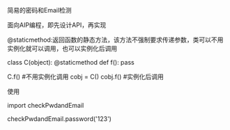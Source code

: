 简易的密码和Email检测

面向AIP编程，即先设计API，再实现

@staticmethod:返回函数的静态方法，该方法不强制要求传递参数，类可以不用实例化就可以调用，也可以实例化后调用

class C(object):
  @staticmethod
  def f():
    pass
  
C.f()     #不用实例化调用
cobj = C()
cobj.f()  #实例化后调用

使用

import checkPwdandEmail

checkPwdandEmail.password('123')

